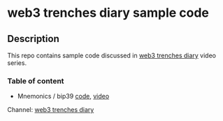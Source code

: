 # web3 trenches diary sample code

## Description

This repo contains sample code discussed in [web3 trenches diary](https://www.youtube.com/channel/UCr5ZxjRnZUMcwEnYLqqRZWQ) video series.

### Table of content
- Mnemonics / bip39 [code](https://github.com/sonsofcrypto/videosSampleCode/blob/master/bip39/bip39-vid.ipynb), [video](https://youtu.be/rA3BFzq7FOk)


Channel: [web3 trenches diary](https://www.youtube.com/channel/UCr5ZxjRnZUMcwEnYLqqRZWQ)
